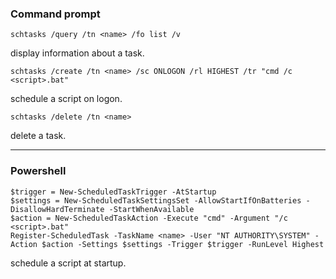 ### Command prompt
```
schtasks /query /tn <name> /fo list /v
```
display information about a task.
```
schtasks /create /tn <name> /sc ONLOGON /rl HIGHEST /tr "cmd /c <script>.bat"
```
schedule a script on logon.
```
schtasks /delete /tn <name>
```
delete a task.
___
### Powershell
```
$trigger = New-ScheduledTaskTrigger -AtStartup
$settings = New-ScheduledTaskSettingsSet -AllowStartIfOnBatteries -DisallowHardTerminate -StartWhenAvailable
$action = New-ScheduledTaskAction -Execute "cmd" -Argument "/c <script>.bat"
Register-ScheduledTask -TaskName <name> -User "NT AUTHORITY\SYSTEM" -Action $action -Settings $settings -Trigger $trigger -RunLevel Highest
```
schedule a script at startup.